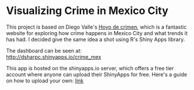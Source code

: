 # Visualizing Crime in Mexico City  

This project is based on Diego Valle's [Hoyo de crimen](https://hoyodecrimen.com/), which is a fantastic website for exploring how crime happens in Mexico City and what trends it has had. I decided give the same idea a shot using R's Shiny Apps library.  

The dashboard can be seen at:  
http://dsharpc.shinyapps.io/crime_mex  

This app is hosted on the shinyapps.io server, which offers a free tier account where anyone can upload their ShinyApps for free. Here's a guide on how to upload your own: [link](https://shiny.rstudio.com/articles/shinyapps.html)
